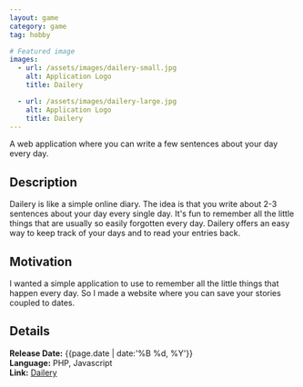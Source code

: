```yaml
---
layout: game
category: game
tag: hobby

# Featured image
images:
  - url: /assets/images/dailery-small.jpg
    alt: Application Logo
    title: Dailery

  - url: /assets/images/dailery-large.jpg
    alt: Application Logo
    title: Dailery
---
```


A web application where you can write a few sentences about your day every day. 
<!--content-->

## Description
Dailery is like a simple online diary. The idea is that you write about 2-3 sentences about your day every single day. It's fun to remember all the little things that are usually so easily forgotten every day. Dailery offers an easy way to keep track of your days and to read your entries back.

## Motivation
I wanted a simple application to use to remember all the little things that happen every day. So I made a website where you can save your stories coupled to dates.

## Details
**Release Date:** {{page.date | date:'%B %d, %Y'}}    
**Language:** PHP, Javascript   
**Link:** [Dailery](http://www.dailery.com/)
